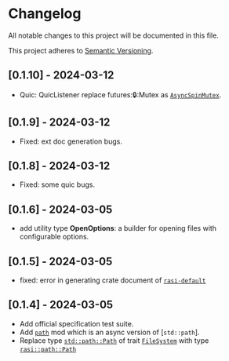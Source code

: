 # Changelog

All notable changes to this project will be documented in this file.

This project adheres to [Semantic Versioning](https://semver.org).

<!--
Note: In this file, do not use the hard wrap in the middle of a sentence for compatibility with GitHub comment style markdown rendering.
-->
## [0.1.10] - 2024-03-12

- Quic: QuicListener replace futures::lock::Mutex as [`AsyncSpinMutex`](crates/ext/src/utils/sync/).

## [0.1.9] - 2024-03-12

- Fixed: ext doc generation bugs.

## [0.1.8] - 2024-03-12

- Fixed: some quic bugs.

## [0.1.6] - 2024-03-05

- add utility type **OpenOptions**: a builder for opening files with configurable options.

## [0.1.5] - 2024-03-05

- fixed: error in generating crate document of [`rasi-default`](/crates/default/)

## [0.1.4] - 2024-03-05

- Add official specification test suite.
- Add [`path`](/crates/syscall/src/path/) mod which is an async version of [`std::path`].
- Replace type [`std::path::Path`](https://doc.rust-lang.org/std/path/struct.Path.html) of trait [`FileSystem`](/crates/syscall/src/fs.rs) with type [`rasi::path::Path`](/crates/syscall/src/path/mod.rs)
